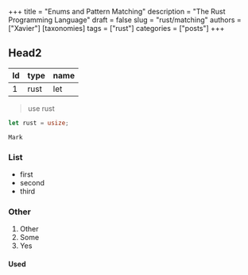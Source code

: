 +++
title = "Enums and Pattern Matching"
description = "The Rust Programming Language"
draft = false
slug = "rust/matching"
authors = ["Xavier"]
[taxonomies]
tags = ["rust"]
categories = ["posts"]
+++

## Head2

| Id  | type | name |
| --- | ---- | ---- |
| 1   | rust | let  |

> use rust

```rust
let rust = usize;
```

`Mark`

### List

- first
- second
- third

### Other

1. Other
2. Some
3. Yes

#### Used

